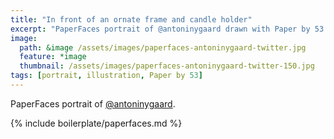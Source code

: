 ```yaml
---
title: "In front of an ornate frame and candle holder"
excerpt: "PaperFaces portrait of @antoninygaard drawn with Paper by 53 on an iPad."
image: 
  path: &image /assets/images/paperfaces-antoninygaard-twitter.jpg 
  feature: *image
  thumbnail: /assets/images/paperfaces-antoninygaard-twitter-150.jpg
tags: [portrait, illustration, Paper by 53]
---
```


PaperFaces portrait of [@antoninygaard](http://twitter.com/antoninygaard).

{% include boilerplate/paperfaces.md %}
